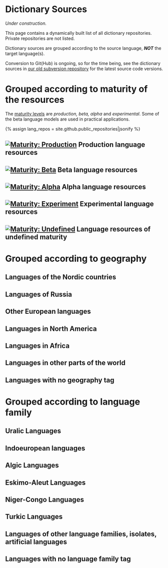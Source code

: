 # Dictionary Sources

*Under construction.*

This page contains a dynamically built list of all dictionary repositories. Private repositories are not listed.

Dictionary sources are grouped according to the source language, **_NOT_** the target language(s).

Conversion to Git(Hub) is ongoing, so for the time being, see the dictionary sources in
[our old subversion repository](https://gtsvn.uit.no/langtech/trunk/words/dicts/) for the latest source code versions.

# Grouped according to maturity of the resources

The [maturity levels](../MaturityClassification.md) are *production, beta, alpha* and *experimental*. Some of the beta language models are used in practical applications.

{% assign lang_repos = site.github.public_repositories|jsonify %}

## [![Maturity: Production](https://img.shields.io/badge/Maturity-Production-brightgreen.svg)](MaturityClassification.html) Production language resources

<div id="prod_languges" ></div>

## [![Maturity: Beta](https://img.shields.io/badge/Maturity-Beta-yellow.svg)](MaturityClassification.html) Beta language resources

<div id="beta_languges" ></div>

## [![Maturity: Alpha](https://img.shields.io/badge/Maturity-Alpha-red.svg)](MaturityClassification.html) Alpha language resources

<div id="alpha_languges" ></div>

## [![Maturity: Experiment](https://img.shields.io/badge/Maturity-Experiment-black.svg)](MaturityClassification.html) Experimental language resources

<div id="exper_languges" ></div>

## [![Maturity: Undefined](https://img.shields.io/badge/Maturity-Undefined-lightgrey.svg)](MaturityClassification.html) Language resources of undefined maturity

<div id="undef_languges" class="twocolumn" ></div>

# Grouped according to geography

## Languages of the Nordic countries

<div id="geo_nordic" class="twocolumn" ></div>

## Languages of Russia

<div id="geo_russia" class="twocolumn" ></div>

## Other European languages

<div id="geo_europe" class="twocolumn" ></div>

## Languages in North America

<div id="geo_northamerica" class="twocolumn" ></div>

## Languages in Africa

<div id="geo_africa" class="twocolumn" ></div>

## Languages in other parts of the world

<div id="geo_other" class="twocolumn" ></div>

## Languages with no geography tag

<div id="geo_undef" class="twocolumn" ></div>

# Grouped according to language family

## Uralic Languages

<div id="fam_uralic" class="twocolumn" ></div>

## Indoeuropean languages

<div id="fam_indoeuropean" class="twocolumn" ></div>

## Algic Languages

<div id="fam_algic" class="twocolumn" ></div>

## Eskimo-Aleut Languages

<div id="fam_eskimo_aleut" class="twocolumn" ></div>

## Niger-Congo Languages

<div id="fam_nigercongo" class="twocolumn" ></div>

## Turkic Languages

<div id="fam_turkic" class="twocolumn" ></div>

## Languages of other language families, isolates, artificial languages

<div id="fam_other" class="twocolumn" ></div>

## Languages with no language family tag

<div id="fam_undef" class="twocolumn" ></div>

<!-- Scripts to fill the divs above with data: -->

<!-- Scripts for maturity classes: -->
<script src="/assets/js/langtable.js"></script>
<script>
const domProdLangs = document.querySelector('#prod_languges');
domProdLangs.appendChild(addDictRepoTable({{lang_repos}}, 'dict-', ['maturity-prod']))
</script>

<script>
const domBetaLangs = document.querySelector('#beta_languges');
domBetaLangs.appendChild(addDictRepoTable({{lang_repos}}, 'dict-', ['maturity-beta']))
</script>

<script>
const domAlphaLangs = document.querySelector('#alpha_languges');
domAlphaLangs.appendChild(addDictRepoTable({{lang_repos}}, 'dict-', ['maturity-alpha']))
</script>

<script>
const domExperLangs = document.querySelector('#exper_languges');
domExperLangs.appendChild(addDictRepoTable({{lang_repos}}, 'dict-', ['maturity-exper']))
</script>

<script>
const domUndefLangs = document.querySelector('#undef_languges');
domUndefLangs.appendChild(addNegUnorderedDictList({{lang_repos}}, 'dict-', ['maturity-exper', 'maturity-beta', 'maturity-alpha', 'maturity-prod']))
</script>

<!-- Scripts for Geographic areas: -->
<script>
const domNordLangs = document.querySelector('#geo_nordic');
domNordLangs.appendChild(addUnorderedList({{lang_repos}}, 'dict-', ['geo-nordic']))
</script>

<script>
const domEuroLangs = document.querySelector('#geo_europe');
domEuroLangs.appendChild(addUnorderedList({{lang_repos}}, 'dict-', ['geo-europe']))
</script>

<script>
const domRussLangs = document.querySelector('#geo_russia');
domRussLangs.appendChild(addUnorderedList({{lang_repos}}, 'dict-', ['geo-russia']))
</script>

<script>
const domNorALangs = document.querySelector('#geo_northamerica');
domNorALangs.appendChild(addUnorderedList({{lang_repos}}, 'dict-', ['geo-northamerica']))
</script>

<script>
const domAfricaLangs = document.querySelector('#geo_africa');
domAfricaLangs.appendChild(addUnorderedList({{lang_repos}}, 'dict-', ['geo-africa']))
</script>

<script>
const domOthrLangs = document.querySelector('#geo_other');
domOthrLangs.appendChild(addNegUnorderedDictList({{lang_repos}}, 'dict-', ['geo-nordic', 'geo-europe', 'geo-russia', 'geo-northamerica', 'geo-africa']))
</script>

<script>
const domUndefLangs = document.querySelector('#geo_undef');
domUndefLangs.appendChild(addNegUnorderedDictList({{lang_repos}}, 'dict-', ['geo-]))
</script>

<!-- Scripts for language families: -->
<script>
const domUralicLangs = document.querySelector('#fam_uralic');
domUralicLangs.appendChild(addUnorderedList({{lang_repos}}, 'dict-', ['langfam-uralic']))
</script>

<script>
const domIndEurLangs = document.querySelector('#fam_indoeuropean');
domIndEurLangs.appendChild(addUnorderedList({{lang_repos}}, 'dict-', ['langfam-indoeuropean']))
</script>

<script>
const domAlgicLangs = document.querySelector('#fam_algic');
domAlgicLangs.appendChild(addUnorderedList({{lang_repos}}, 'dict-', ['langfam-algic']))
</script>

<script>
const domEskAleutLangs = document.querySelector('#fam_eskimo_aleut');
domEskAleutLangs.appendChild(addUnorderedList({{lang_repos}}, 'dict-', ['langfam-eskimo-aleut']))
</script>

<script>
const domTurkicLangs = document.querySelector('#fam_turkic');
domTurkicLangs.appendChild(addUnorderedList({{lang_repos}}, 'dict-', ['langfam-turkic']))
</script>

<script>
const domNigerCongoLangs = document.querySelector('#fam_nigercongo');
domNigerCongoLangs.appendChild(addUnorderedList({{lang_repos}}, 'dict-', ['langfam-niger-congo']))
</script>

<script>
const domOthrFamLangs = document.querySelector('#fam_other');
domOthrFamLangs.appendChild(addNegUnorderedDictList({{lang_repos}}, 'dict-', ['langfam-uralic', 'langfam-indoeuropean', 'langfam-algic', 'langfam-eskimo-aleut', 'langfam-turkic', 'langfam-niger-congo']))
</script>

<script>
const domUndefFamLangs = document.querySelector('#fam_undef');
domUndefFamLangs.appendChild(addNegUnorderedDictList({{lang_repos}}, 'dict-', ['langfam-']))
</script>
